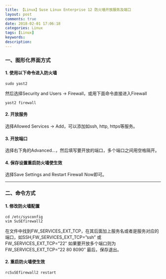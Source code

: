 ```yaml
---
title: 【Linux】Suse Linux Enterprise 12 防火墙开放服务及端口
layout: post
comments: true
date: 2018-02-01 17:06:18
categories: Linux
tags: [Linux]
keywords:
description:
---
```


### 一、图形化界面方式
#### 1. 使用以下命令进入防火墙
```
sudo yast2
```
然后选择Security and Users -> Firewall，或用下面命令直接进入Firewall
```
yast2 firewall
```
#### 2. 开放服务
选择Allowed Services -> Add，可以添加如ssh, http, https等服务。
#### 3. 开放端口
选择右下角的Advanced...，然后填写要开放的端口，多个端口之间用空格隔开。
#### 4. 保存设置重启防火墙使生效
选择Save Settings and Restart Firewall Now即可。

---

### 二、命令方式
#### 1. 修改防火墙配置
```
cd /etc/sysconfig
vim SuSEfirewall2
```
在文件中找到FW_SERVICES_EXT_TCP，在其后面加上服务名或者是服务对应的端口，如SSH,FW_SERVICES_EXT_TCP=”ssh” 或 FW_SERVICES_EXT_TCP=”22″
如果要开放多个端口则为 FW_SERVICES_EXT_TCP=”22 80 8090″
最后，保存退出。
#### 2. 重启防火墙使生效
```
rcSuSEfirewall2 restart
```